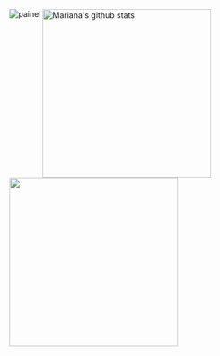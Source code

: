 

<a href="https://ibb.co/8rJ6b7s"> 
  <img  align="left" src="https://i.ibb.co/x1yJY7L/painel.png" alt="painel" border="0">
</a>


<a href="https://github.com/marimendes/github-readme-stats">
  <img align="center" width="300px" src="https://github-readme-stats.anuraghazra1.vercel.app/api?username=marimendes&show_icons=true&include_all_commits=true&theme=radical" alt="Mariana's github stats" />
</a>


<a href="https://github.com/marimendes/github-readme-stats">
  <!-- Change the `github-readme-stats.anuraghazra1.vercel.app` to `github-readme-stats.vercel.app`  -->
  <img align="center" width="300px" src="https://github-readme-stats.vercel.app/api/top-langs/?username=marimendes&layout=compact&theme=radical" />
</a>



